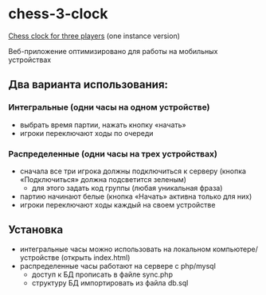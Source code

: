 # chess-3-clock
[Chess clock for three players](https://leonidovcharenko.github.io/chess-3-clock/clock) (one instance version)

Веб-приложение оптимизировано для работы на мобильных устройствах

## Два варианта использования:

### Интегральные (одни часы на одном устройстве)
* выбрать время партии, нажать кнопку «начать»
* игроки переключают ходы по очереди

### Распределенные (одни часы на трех устройствах)
* сначала все три игрока должны подключиться к серверу (кнопка «Подключиться» должна подсветится зеленым)
  * для этого задать код группы (любая уникальная фраза)
* партию начинают белые (кнопка «Начать» активна только для них)
* игроки переключают ходы каждый на своем устройстве

## Установка
* интегральные часы можно использовать на локальном компьютере/устройстве (открыть index.html)
* распределенные часы работают на сервере с php/mysql
  * доступ к БД прописать в файле sync.php
  * структуру БД импортировать из файла db.sql